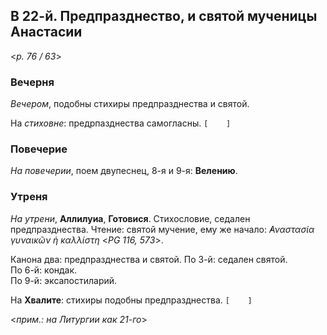 ## В 22-й. Предпразднество, и святой мученицы Анастасии

<*p. 76 / 63*>
 
### Вечерня

*Вечером*, подобны стихиры предпразднества и святой.

На *стиховне*: предрпазднества самогласны. `[    ]` 

### Повечерие

*На повечерии*, поем двупеснец, 8-я и 9-я: **Велению**.
 
### Утреня

*На утрени*, **Аллилуиа**, **Готовися**. Стихословие, седален предпразднества. 
Чтение: святой мучение, ему же начало: *̓Αναστασία γυναικῶν ἡ καλλίστη* <*PG 116, 573*>.  

Канона два: предпразднества и святой. 
По 3-й: седален святой.  
По 6-й: кондак.  
По 9-й: эксапостиларий. 

На **Хвалите**: стихиры подобны предпразднества. `[    ]`

<*прим.: на Литургии как 21-го*>
